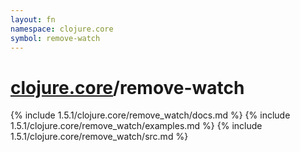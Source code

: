 ```yaml
---
layout: fn
namespace: clojure.core
symbol: remove-watch
---
```


# [clojure.core](../)/remove-watch

{% include 1.5.1/clojure.core/remove_watch/docs.md %}
{% include 1.5.1/clojure.core/remove_watch/examples.md %}
{% include 1.5.1/clojure.core/remove_watch/src.md %}

